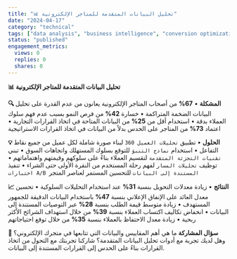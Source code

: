 ```yaml
---
title: "📊 تحليل البيانات المتقدمة للمتاجر الإلكترونية"
date: "2024-04-17"
category: "technical"
tags: ["data analysis", "business intelligence", "conversion optimization", "customer insights"]
status: "published"
engagement_metrics:
  views: 0
  replies: 0
  shares: 0
---
```


**📊 تحليل البيانات المتقدمة للمتاجر الإلكترونية**

**🔍 المشكلة**
• **67%** من أصحاب المتاجر الإلكترونية يعانون من عدم القدرة على تحليل البيانات الضخمة المتراكمة
• خسارة **42%** من فرص النمو بسبب عدم فهم سلوك العملاء بدقة
• استخدام أقل من **25%** من البيانات المتاحة في اتخاذ القرارات التجارية
• اعتماد **73%** من المتاجر على الحدس بدلاً من البيانات في اتخاذ القرارات الاستراتيجية

**💡 الحلول**
• تطبيق `تحليلات العميل 360` لبناء صورة شاملة لكل عميل من جميع نقاط التفاعل
• استخدام `نماذج التنبؤ` للتوقع بسلوك المستهلك واتجاهات السوق
• تبني `تقنيات التجزئة المتقدمة` لتقسيم العملاء بناءً على سلوكهم وقيمتهم واهتماماتهم
• توظيف `تحليلات المسار` لفهم رحلة المستخدم من النقرة الأولى حتى الشراء
• تنفيذ `اختبارات A/B المستندة إلى البيانات` للتحسين المستمر لعناصر المتجر

**📈 النتائج**
• زيادة معدلات التحويل بنسبة **31%** عند استخدام التحليلات السلوكية
• تحسين معدل العائد على الإنفاق الإعلاني بنسبة **47%** باستخدام البيانات الدقيقة للجمهور المستهدف
• زيادة متوسط قيمة الطلب بنسبة **28%** عبر التوصيات المستندة إلى البيانات
• انخفاض تكاليف اكتساب العملاء بنسبة **39%** من خلال استهداف الشرائح الأكثر ربحية
• زيادة معدل الاحتفاظ بالعملاء بنسبة **35%** من خلال توقع احتياجاتهم

**💭 سؤال المشاركة**
ما هي أهم المقاييس والبيانات التي تتابعها في متجرك الإلكتروني؟ وهل لديك تجربة مع أدوات تحليل البيانات المتقدمة؟ شاركنا تجربتك مع التحول من اتخاذ القرارات بناءً على الحدس إلى القرارات المستندة إلى البيانات.
